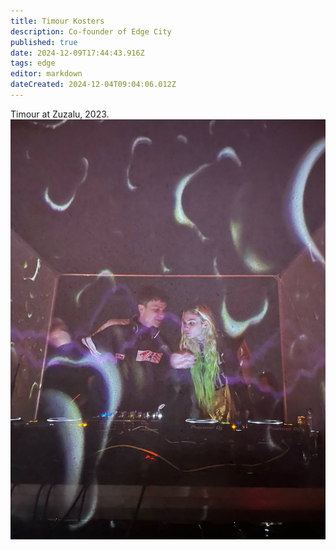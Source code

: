 ```yaml
---
title: Timour Kosters
description: Co-founder of Edge City
published: true
date: 2024-12-09T17:44:43.916Z
tags: edge
editor: markdown
dateCreated: 2024-12-04T09:04:06.012Z
---
```


Timour at Zuzalu, 2023.
![timour_deejaying.png](/timour_deejaying.png)